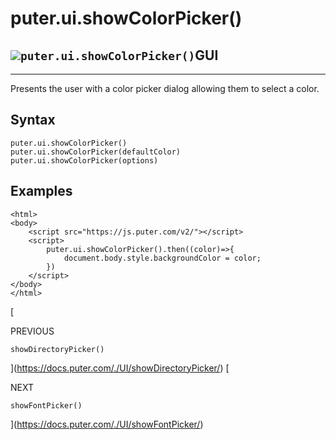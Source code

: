 # puter.ui.showColorPicker()
![](https://docs.puter.com/./assets/img/function.svg)`puter.ui.showColorPicker()`GUI
--------------------------------------------------------------

* * *

Presents the user with a color picker dialog allowing them to select a color.

[](#syntax)Syntax
-----------------

```
puter.ui.showColorPicker()
puter.ui.showColorPicker(defaultColor)
puter.ui.showColorPicker(options)

```


[](#examples)Examples
---------------------

```
<html>
<body>
    <script src="https://js.puter.com/v2/"></script>
    <script>
        puter.ui.showColorPicker().then((color)=>{
            document.body.style.backgroundColor = color;
        })
    </script>
</body>
</html>

```


[

PREVIOUS

`showDirectoryPicker()`



](https://docs.puter.com/./UI/showDirectoryPicker/)
[

NEXT

`showFontPicker()`

](https://docs.puter.com/./UI/showFontPicker/)